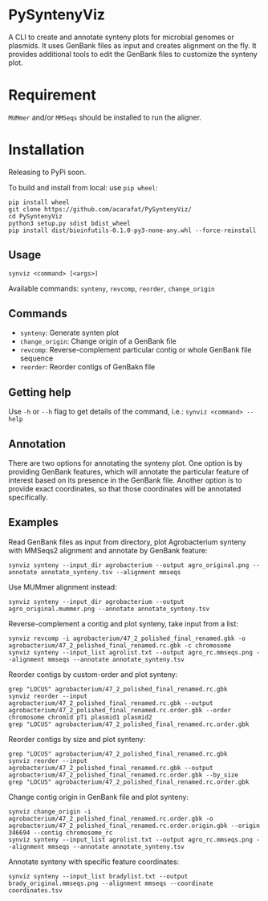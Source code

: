 # PySyntenyViz
A CLI to create and annotate synteny plots for microbial genomes or plasmids. It uses GenBank files as input and creates alignment on the fly. It provides additional tools to edit the GenBank files to customize the synteny plot.


# Requirement
`MUMmer` and/or `MMSeqs` should be installed to run the aligner.

# Installation
Releasing to PyPi soon.

To build and install from local: use `pip wheel`:

```
pip install wheel
git clone https://github.com/acarafat/PySyntenyViz/
cd PySyntenyViz
python3 setup.py sdist bdist_wheel
pip install dist/bioinfutils-0.1.0-py3-none-any.whl --force-reinstall
```

## Usage
```
synviz <command> [<args>]
```
Available commands: `synteny`, `revcomp`, `reorder`, `change_origin`

## Commands
- `synteny`: Generate synten plot
- `change_origin`: Change origin of a GenBank file
- `revcomp`: Reverse-complement particular contig or whole GenBank file sequence
- `reorder`: Reorder contigs of GenBakn file

## Getting help
Use `-h` or `--h` flag to get details of the command, i.e.: `synviz <command> --help` 


## Annotation
There are two options for annotating the synteny plot. One option is by providing GenBank features, which will annotate the particular feature of interest based on its presence in the GenBank file. Another option is to provide exact coordinates, so that those coordinates will be annotated specifically.

## Examples
Read GenBank files as input from directory, plot Agrobacterium synteny with MMSeqs2 alignment and annotate by GenBank feature:
```
synviz synteny --input_dir agrobacterium --output agro_original.png --annotate annotate_synteny.tsv --alignment mmseqs
```

Use MUMmer alignment instead:
```
synviz synteny --input_dir agrobacterium --output agro_original.mummer.png --annotate annotate_synteny.tsv
```

Reverse-complement a contig and plot synteny, take input from a list:
```
synviz revcomp -i agrobacterium/47_2_polished_final_renamed.gbk -o agrobacterium/47_2_polished_final_renamed.rc.gbk -c chromosome
synviz synteny --input_list agrolist.txt --output agro_rc.mmseqs.png --alignment mmseqs --annotate annotate_synteny.tsv
```

Reorder contigs by custom-order and plot synteny:
```
grep "LOCUS" agrobacterium/47_2_polished_final_renamed.rc.gbk
synviz reorder --input agrobacterium/47_2_polished_final_renamed.rc.gbk --output agrobacterium/47_2_polished_final_renamed.rc.order.gbk --order chromosome chromid pTi plasmid1 plasmid2
grep "LOCUS" agrobacterium/47_2_polished_final_renamed.rc.order.gbk
```

Reorder contigs by size and plot synteny:
```
grep "LOCUS" agrobacterium/47_2_polished_final_renamed.rc.gbk
synviz reorder --input agrobacterium/47_2_polished_final_renamed.rc.gbk --output agrobacterium/47_2_polished_final_renamed.rc.order.gbk --by_size
grep "LOCUS" agrobacterium/47_2_polished_final_renamed.rc.order.gbk
```

Change contig origin in GenBank file and plot synteny:
```
synviz change_origin -i agrobacterium/47_2_polished_final_renamed.rc.order.gbk -o agrobacterium/47_2_polished_final_renamed.rc.order.origin.gbk --origin 346694 --contig chromosome_rc
synviz synteny --input_list agrolist.txt --output agro_rc.mmseqs.png --alignment mmseqs --annotate annotate_synteny.tsv
```

Annotate synteny with specific feature coordinates:
```
synviz synteny --input_list bradylist.txt --output brady_original.mmseqs.png --alignment mmseqs --coordinate coordinates.tsv
```
